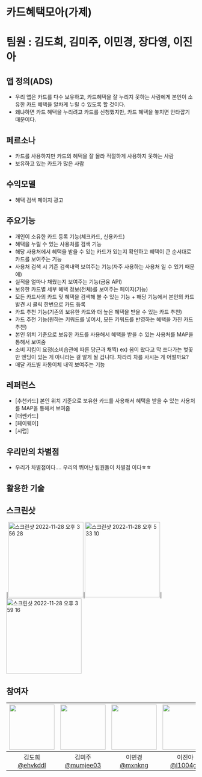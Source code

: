 # 카드혜택모아(가제)
# 팀원 : 김도희, 김미주, 이민경, 장다영, 이진아

## 앱 정의(ADS)
- 우리 앱은 카드를 다수 보유하고, 카드혜택을 잘 누리지 못하는 사람에게 본인이 소유한 카드 혜택을 알차게 누릴 수 있도록 할 것이다. 
- 왜냐하면 카드 혜택을 누리려고 카드를 신청했지만, 카드 혜택을 놓치면 안타깝기 때문이다.

## 페르소나
- 카드를 사용하지만 카드의 혜택을 잘 몰라 적절하게 사용하지 못하는 사람
- 보유하고 있는 카드가 많은 사람

## 수익모델
- 혜택 검색 페이지 광고

## 주요기능
- 개인이 소유한 카드 등록 기능(체크카드, 신용카드)
- 혜택을 누릴 수 있는 사용처를 검색 기능
- 해당 사용처에서 혜택을 받을 수 있는 카드가 있는지 확인하고 혜택이 큰 순서대로 카드를 보여주는 기능
- 사용처 검색 시 기존 검색내역 보여주는 기능(자주 사용하는 사용처 일 수 있기 때문에)
- 실적을 얼마나 채웠는지 보여주는 기능(금융 API)
- 보유한 카드별 세부 혜택 정보(전체)를 보여주는 페이지(기능)
- 모든 카드사의 카드 및 혜택을 검색해 볼 수 있는 기능 + 해당 기능에서 본인의 카드 발견 시 클릭 한번으로 카드 등록
- 카드 추천 기능(기존의 보유한 카드와 더 높은 혜택을 받을 수 있는 카드 추천)
- 카드 추천 기능(원하는 키워드를 넣어서, 모든 키워드를 반영하는 혜택을 가진 카드 추천)
- 본인 위치 기준으로 보유한 카드를 사용해서 혜택을 받을 수 있는 사용처를 MAP을 통해서 보여줌
- 소비 지킴이 요정(소비습관에 따른 당근과 채찍)
  ex) 봄이 왔다고 막 쓰다가는 벚꽃만 엔딩이 있는 게 아니라는 걸 알게 될 겁니다.
      차라리 차를 사시는 게 어떨까요?
- 매달 카드별 자동이체 내역 보여주는 기능

## 레퍼런스
- [추천카드] 본인 위치 기준으로 보유한 카드를 사용해서 혜택을 받을 수 있는 사용처를 MAP을 통해서 보여줌
- [더쎈카드] 
- [페이웨이] 
- [시럽] 

## 우리만의 차별점
- 우리가 차별점이다.... 우리의 뛰어난 팀원들이 차별점 이다ㅎㅎ

## 활용한 기술

## 스크린샷
|<img width="200" alt="스크린샷 2022-11-28 오후 3 56 28" src="https://user-images.githubusercontent.com/55937627/204231396-c527db7f-72ea-4ac4-9e7c-04ca3de3c693.png">|<img width="200" alt="스크린샷 2022-11-28 오후 5 33 10" src="https://user-images.githubusercontent.com/55937627/204231487-e656aa9d-5acc-4a07-8e02-7452739936f8.png">|<img width="200" alt="스크린샷 2022-11-28 오후 3 59 16" src="https://user-images.githubusercontent.com/55937627/204231453-ab7bd0fc-84d0-49af-a43b-5efcd75e3804.png">



## 참여자
|<img width="120" src="https://avatars.githubusercontent.com/u/57763334?v=4">|<img width="120" src="https://avatars.githubusercontent.com/u/114036537?v=4">|<img width="120" src="https://avatars.githubusercontent.com/u/107797217?v=4">|<img width="120" src="https://avatars.githubusercontent.com/u/55937627?v=4">|<img width="120" src="https://avatars.githubusercontent.com/u/80445363?v=4">|
|:---:|:---:|:---:|:---:|:---:|
|김도희<br>[@ehvkddl](https://github.com/ehvkddl)|김미주<br>[@mumjee03](https://github.com/mumjee03)|이민경<br>[@mxnkng](https://github.com/mxnkng)|이진아<br>[@l1004ga](https://github.com/l1004ga)|장다영<br>[@Da01002](https://github.com/Da01002)|
